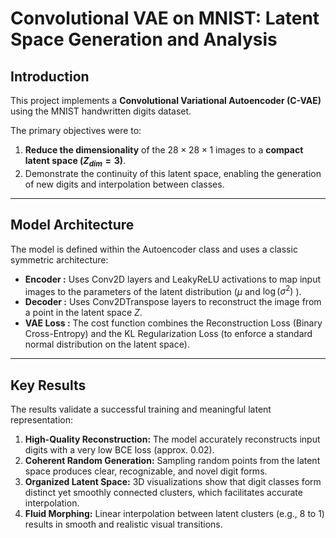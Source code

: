 # Convolutional VAE on MNIST: Latent Space Generation and Analysis

## Introduction

This project implements a **Convolutional Variational Autoencoder (C-VAE)** using the MNIST handwritten digits dataset.

The primary objectives were to:
1.  **Reduce the dimensionality** of the $28 \times 28 \times 1$ images to a  **compact latent space ($Z_{dim}=3$)**.
2.  Demonstrate the continuity of this latent space, enabling the generation of new digits and interpolation between classes.

---

## Model Architecture

The model is defined within the Autoencoder class and uses a classic symmetric architecture:

* **Encoder :** Uses Conv2D layers and LeakyReLU activations to map input images to the parameters of the latent distribution ($\mu$ and  $\log(\sigma^2)$ ).
* **Decoder :** Uses Conv2DTranspose layers to reconstruct the image from a point in the latent space $Z$.
* **VAE Loss :** The cost function combines the Reconstruction Loss (Binary Cross-Entropy) and the KL Regularization Loss (to enforce a standard normal distribution on the latent space).

---

## Key Results

The results validate a successful training and meaningful latent representation:

1.  **High-Quality Reconstruction:** The model accurately reconstructs input digits with a very low BCE loss (approx. 0.02).
2.  **Coherent Random Generation:** Sampling random points from the latent space produces clear, recognizable, and novel digit forms.
3.  **Organized Latent Space:** 3D visualizations show that digit classes form distinct yet smoothly connected clusters, which facilitates accurate interpolation.
4.  **Fluid Morphing:** Linear interpolation between latent clusters (e.g., 8 to 1) results in smooth and realistic visual transitions.
